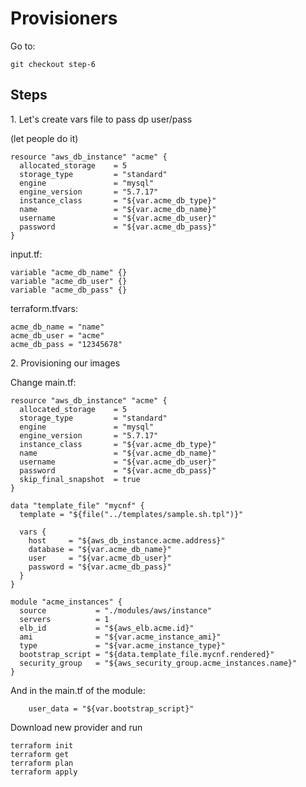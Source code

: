 # Provisioners

Go to:

```
git checkout step-6
```

## Steps

1\. Let's create vars file to pass dp user/pass

(let people do it)

```
resource "aws_db_instance" "acme" {
  allocated_storage    = 5
  storage_type         = "standard"
  engine               = "mysql"
  engine_version       = "5.7.17"
  instance_class       = "${var.acme_db_type}"
  name                 = "${var.acme_db_name}"
  username             = "${var.acme_db_user}"
  password             = "${var.acme_db_pass}"
}
```

input.tf:

```
variable "acme_db_name" {}
variable "acme_db_user" {}
variable "acme_db_pass" {}
```

terraform.tfvars:

```
acme_db_name = "name"
acme_db_user = "acme"
acme_db_pass = "12345678"
```

2\. Provisioning our images

Change main.tf:

```
resource "aws_db_instance" "acme" {
  allocated_storage    = 5
  storage_type         = "standard"
  engine               = "mysql"
  engine_version       = "5.7.17"
  instance_class       = "${var.acme_db_type}"
  name                 = "${var.acme_db_name}"
  username             = "${var.acme_db_user}"
  password             = "${var.acme_db_pass}"
  skip_final_snapshot  = true
}

data "template_file" "mycnf" {
  template = "${file("../templates/sample.sh.tpl")}"

  vars {
    host     = "${aws_db_instance.acme.address}"
    database = "${var.acme_db_name}"
    user     = "${var.acme_db_user}"
    password = "${var.acme_db_pass}"
  }
}

module "acme_instances" {
  source           = "./modules/aws/instance"
  servers          = 1
  elb_id           = "${aws_elb.acme.id}"
  ami              = "${var.acme_instance_ami}"
  type             = "${var.acme_instance_type}"
  bootstrap_script = "${data.template_file.mycnf.rendered}"
  security_group   = "${aws_security_group.acme_instances.name}"
}
```

And in the main.tf of the module:

```
    user_data = "${var.bootstrap_script}"
```

Download new provider and run

```
terraform init
terraform get
terraform plan
terraform apply
```
